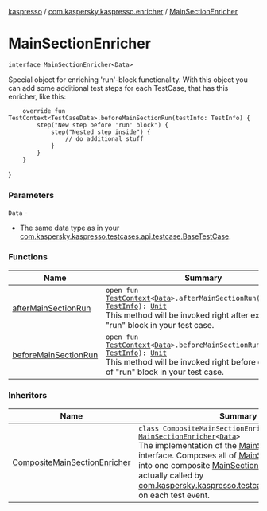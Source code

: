 [kaspresso](../../index.md) / [com.kaspersky.kaspresso.enricher](../index.md) / [MainSectionEnricher](./index.md)

# MainSectionEnricher

`interface MainSectionEnricher<Data>`

Special object for enriching 'run'-block functionality.
With this object you can add some additional test steps for each TestCase, that has this enricher, like this:

```
    override fun TestContext<TestCaseData>.beforeMainSectionRun(testInfo: TestInfo) {
        step("New step before 'run' block") {
            step("Nested step inside") {
                // do additional stuff
            }
        }
    }
```

}

### Parameters

`Data` -
* The same data type as in your [com.kaspersky.kaspresso.testcases.api.testcase.BaseTestCase](../../com.kaspersky.kaspresso.testcases.api.testcase/-base-test-case/index.md).

### Functions

| Name | Summary |
|---|---|
| [afterMainSectionRun](after-main-section-run.md) | `open fun `[`TestContext`](../../com.kaspersky.kaspresso.testcases.core.testcontext/-test-context/index.md)`<`[`Data`](index.md#Data)`>.afterMainSectionRun(testInfo: `[`TestInfo`](../../com.kaspersky.kaspresso.testcases.models.info/-test-info/index.md)`): `[`Unit`](https://kotlinlang.org/api/latest/jvm/stdlib/kotlin/-unit/index.html)<br>This method will be invoked right after execution of "run" block in your test case. |
| [beforeMainSectionRun](before-main-section-run.md) | `open fun `[`TestContext`](../../com.kaspersky.kaspresso.testcases.core.testcontext/-test-context/index.md)`<`[`Data`](index.md#Data)`>.beforeMainSectionRun(testInfo: `[`TestInfo`](../../com.kaspersky.kaspresso.testcases.models.info/-test-info/index.md)`): `[`Unit`](https://kotlinlang.org/api/latest/jvm/stdlib/kotlin/-unit/index.html)<br>This method will be invoked right before execution of "run" block in your test case. |

### Inheritors

| Name | Summary |
|---|---|
| [CompositeMainSectionEnricher](../../com.kaspersky.kaspresso.enricher.impl.composite/-composite-main-section-enricher/index.md) | `class CompositeMainSectionEnricher<Data> : `[`MainSectionEnricher`](./index.md)`<`[`Data`](../../com.kaspersky.kaspresso.enricher.impl.composite/-composite-main-section-enricher/index.md#Data)`>`<br>The implementation of the [MainSectionEnricher](./index.md) interface. Composes all of [MainSectionEnricher](./index.md)s list into one composite [MainSectionEnricher](./index.md) that is actually called by [com.kaspersky.kaspresso.testcases.core.TestRunner](#) on each test event. |
